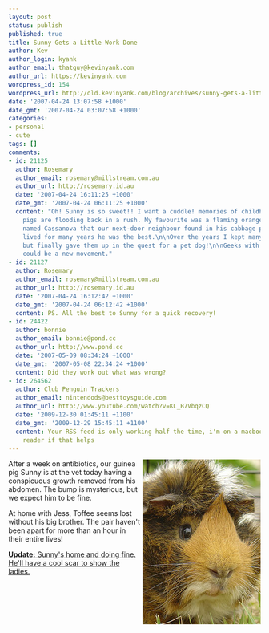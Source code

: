 ```yaml
---
layout: post
status: publish
published: true
title: Sunny Gets a Little Work Done
author: Kev
author_login: kyank
author_email: thatguy@kevinyank.com
author_url: https://kevinyank.com
wordpress_id: 154
wordpress_url: http://old.kevinyank.com/blog/archives/sunny-gets-a-little-work-done
date: '2007-04-24 13:07:58 +1000'
date_gmt: '2007-04-24 03:07:58 +1000'
categories:
- personal
- cute
tags: []
comments:
- id: 21125
  author: Rosemary
  author_email: rosemary@millstream.com.au
  author_url: http://rosemary.id.au
  date: '2007-04-24 16:11:25 +1000'
  date_gmt: '2007-04-24 06:11:25 +1000'
  content: "Oh! Sunny is so sweet!! I want a cuddle! memories of childhood guinea
    pigs are flooding back in a rush. My favourite was a flaming orange abyssinian
    named Cassanova that our next-door neighbour found in his cabbage patch. \n\nCassanova
    lived for many years he was the best.\n\nOver the years I kept many guinea pigs
    but finally gave them up in the quest for a pet dog!\n\nGeeks with guinea pigs...
    could be a new movement."
- id: 21127
  author: Rosemary
  author_email: rosemary@millstream.com.au
  author_url: http://rosemary.id.au
  date: '2007-04-24 16:12:42 +1000'
  date_gmt: '2007-04-24 06:12:42 +1000'
  content: PS. All the best to Sunny for a quick recovery!
- id: 24422
  author: bonnie
  author_email: bonnie@pond.cc
  author_url: http://www.pond.cc
  date: '2007-05-09 08:34:24 +1000'
  date_gmt: '2007-05-08 22:34:24 +1000'
  content: Did they work out what was wrong?
- id: 264562
  author: Club Penguin Trackers
  author_email: nintendods@besttoysguide.com
  author_url: http://www.youtube.com/watch?v=KL_B7VbqzCQ
  date: '2009-12-30 01:45:11 +1100'
  date_gmt: '2009-12-29 15:45:11 +1100'
  content: Your RSS feed is only working half the time, i'm on a macbook running google
    reader if that helps
---
```

<p><a href="http://flickr.com/photos/sentience/343876701/"><img align="right" title="Sunny" id="image153" alt="Sunny" src="/assets/wp-content/uploads/2007/04/sunny.jpg" /></a>After a week on antibiotics, our guinea pig Sunny is at the vet today having a conspicuous growth removed from his abdomen. The bump is mysterious, but we expect him to be fine.</p>
<p>At home with Jess, Toffee seems lost without his big brother. The pair haven't been apart for more than an hour in their entire lives!</p>
<p><ins><strong>Update:</strong> Sunny's home and doing fine. He'll have a cool scar to show the ladies.</ins></p>
